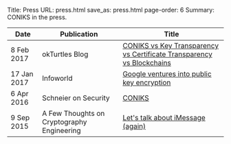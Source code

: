 Title: Press
URL: press.html
save_as: press.html
page-order: 6
Summary: CONIKS in the press.

<div class="col-md-12">
<table class="table table-hover">
<thead>
<tr>
<th class="col-sm-2">Date</th><th>Publication</th><th>Title</th>
</tr>
</thead>
<tbody>
<tr>
<td>8 Feb 2017</td><td>okTurtles Blog</td>
<td><a class="text-info" href="https://blog.okturtles.com/2017/02/coniks-vs-key-transparency-vs-certificate-transparency-vs-blockchains/">CONIKS vs Key Transparency vs Certificate Transparency vs Blockchains</a></td>
</tr>
<tr>
<td>17 Jan 2017</td><td>Infoworld</td>
<td><a class="text-info" href="http://www.infoworld.com/article/3157869/security/google-ventures-into-public-key-encryption.html">Google ventures into public key encryption</a></td>
</tr>
<tr>
<td>6 Apr 2016</td><td>Schneier on Security</td>
<td><a class="text-info" href="https://www.schneier.com/blog/archives/2016/04/coniks.html">CONIKS</a></td>
</tr>
<tr>
<td>9 Sep 2015</td><td>A Few Thoughts on Cryptography Engineering</td>
<td><a class="text-info" href="https://blog.cryptographyengineering.com/2015/09/09/lets-talk-about-imessage-again/">Let's talk about iMessage (again)</a></td>
</tr>
</tbody>
</table>
</div>
